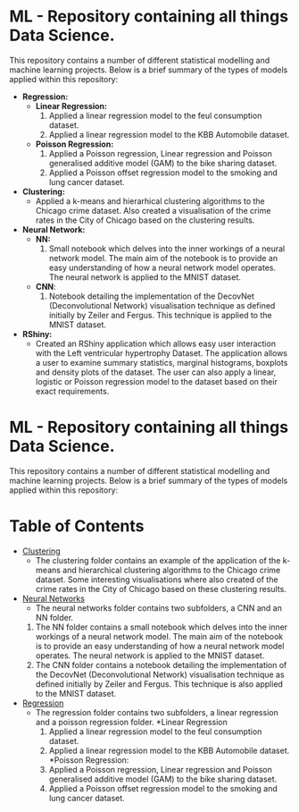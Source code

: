 # ML - Repository containing all things Data Science.

This repository contains a number of different statistical modelling and machine learning projects. Below is a brief summary of the types of models applied within this repository:

- **Regression:**
  - **Linear Regression:**
    1. Applied a linear regression model to the feul consumption dataset. 
    2. Applied a linear regression model to the KBB Automobile dataset.
  - **Poisson Regression:**
    1. Applied a Poisson regression, Linear regression and Poisson generalised additive model (GAM) to the bike sharing dataset. 
    2. Applied a Poisson offset regression model to the smoking and lung cancer dataset.  
- **Clustering:**
  - Applied a k-means and hierarhical clustering algorithms to the Chicago crime dataset. Also created a visualisation of the crime rates in the City of Chicago based on the clustering results. 
- **Neural Network:**
  - **NN:**
    1. Small notebook which delves into the inner workings of a neural network model. The main aim of the notebook is to provide an easy understanding of how a neural network model operates. The neural network is applied to the MNIST dataset. 
  - **CNN**:
    1. Notebook detailing the implementation of the DecovNet (Deconvolutional Network) visualisation technique as defined initially by Zeiler and Fergus. This technique is applied to the MNIST dataset. 
- **RShiny:**
  - Created an RShiny application which allows easy user interaction with the Left ventricular hypertrophy Dataset. The application allows a user to examine summary statistics, marginal histograms, boxplots and density plots of the dataset. The user can also apply a linear, logistic or Poisson regression model to the dataset based on their exact requirements. 


# ML - Repository containing all things Data Science.

This repository contains a number of different statistical modelling and machine learning projects. Below is a brief summary of the types of models applied within this repository:

Table of Contents
=================

<!--ts-->
* [Clustering](https://github.com/DavidJohnQuinlan/ML/tree/master/clustering/city_of_chicago_dataset)
  * The clustering folder contains an example of the application of the k-means and hierarchical clustering algorithms to the Chicago crime dataset. Some interesting visualisations where also created of the crime rates in the City of Chicago based on these clustering results. 
* [Neural Networks](https://github.com/DavidJohnQuinlan/ML/tree/master/neural_networks)
  *  The neural networks folder contains two subfolders, a CNN and an NN folder.
  1. The NN folder contains a small notebook which delves into the inner workings of a neural network model. The main aim of the notebook is to provide an easy understanding of how a neural network model operates. The neural network is applied to the MNIST dataset. 
  2. The CNN folder contains a notebook detailing the implementation of the DecovNet (Deconvolutional Network) visualisation technique as defined initially by Zeiler and Fergus. This technique is also applied to the MNIST dataset. 
* [Regression](https://github.com/DavidJohnQuinlan/ML/tree/master/regression)
  * The regression folder contains two subfolders, a linear regression and a poisson regression folder.
  *Linear Regression
    1. Applied a linear regression model to the feul consumption dataset. 
    2. Applied a linear regression model to the KBB Automobile dataset.
  *Poisson Regression:
    1. Applied a Poisson regression, Linear regression and Poisson generalised additive model (GAM) to the bike sharing dataset. 
    2. Applied a Poisson offset regression model to the smoking and lung cancer dataset.  
<!--te-->
